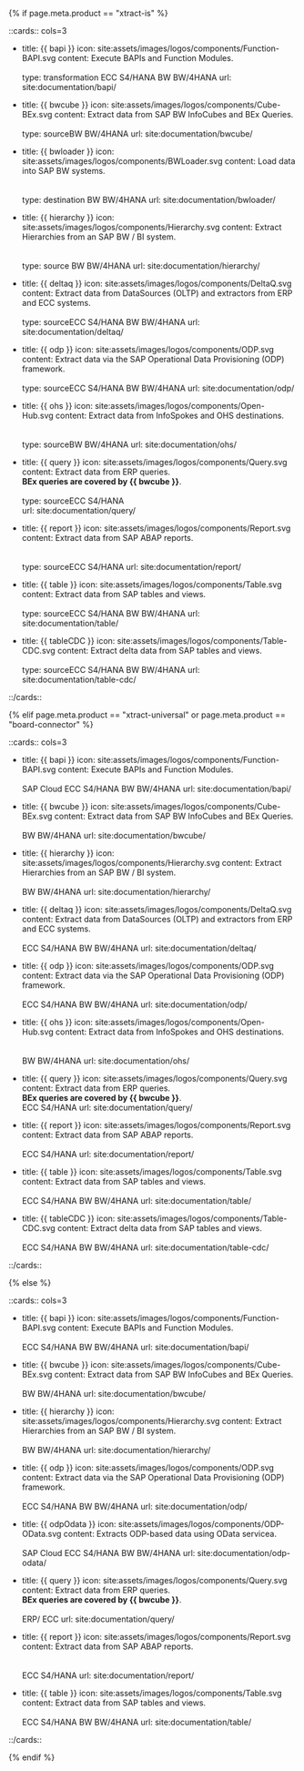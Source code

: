 {% if page.meta.product == "xtract-is" %}

::cards:: cols=3

- title: {{ bapi }}
  icon: site:assets/images/logos/components/Function-BAPI.svg
  content: Execute BAPIs and Function Modules. <br> <br> <span class="keyword">type&#58; transformation</span> <span class="keyword">ECC</span> <span class="keyword">S4/HANA</span> <span class="keyword">BW</span> <span class="keyword">BW/4HANA</span>
  url: site:documentation/bapi/
  
- title: {{ bwcube }}
  icon: site:assets/images/logos/components/Cube-BEx.svg
  content: Extract data from SAP BW InfoCubes and BEx Queries.<br> <br><span class="keyword">type&#58; source</span><span class="keyword">BW</span> <span class="keyword">BW/4HANA</span> 
  url: site:documentation/bwcube/
  
- title: {{ bwloader }}
  icon: site:assets/images/logos/components/BWLoader.svg
  content: Load data into SAP BW systems. <br> <br> <br> <span class="keyword">type&#58; destination</span> <span class="keyword">BW</span> <span class="keyword">BW/4HANA</span>
  url: site:documentation/bwloader/

- title: {{ hierarchy }}
  icon: site:assets/images/logos/components/Hierarchy.svg
  content: Extract Hierarchies from an SAP BW / BI system. <br> <br> <br> <span class="keyword">type&#58; source</span> <span class="keyword">BW</span> <span class="keyword">BW/4HANA</span>
  url: site:documentation/hierarchy/
  
- title: {{ deltaq }}
  icon: site:assets/images/logos/components/DeltaQ.svg
  content: Extract data from DataSources (OLTP) and extractors from ERP and ECC systems.<br><br><span class="keyword">type&#58; source</span><span class="keyword">ECC</span> <span class="keyword">S4/HANA</span> <span class="keyword">BW</span> <span class="keyword">BW/4HANA</span> 
  url: site:documentation/deltaq/

- title: {{ odp }}
  icon: site:assets/images/logos/components/ODP.svg
  content: Extract data via the SAP Operational Data Provisioning (ODP) framework.<br> <br> <span class="keyword">type&#58; source</span><span class="keyword">ECC</span> <span class="keyword">S4/HANA</span> <span class="keyword">BW</span> <span class="keyword">BW/4HANA</span>
  url: site:documentation/odp/
  
- title: {{ ohs }}
  icon: site:assets/images/logos/components/Open-Hub.svg
  content: Extract data from InfoSpokes and OHS destinations.<br> <br> <br><span class="keyword">type&#58; source</span><span class="keyword">BW</span> <span class="keyword">BW/4HANA</span> 
  url: site:documentation/ohs/
  
- title: {{ query }}
  icon: site:assets/images/logos/components/Query.svg
  content: Extract data from ERP queries. <br>**BEx queries are covered by {{ bwcube }}**.<br> <br><span class="keyword">type&#58; source</span><span class="keyword">ECC</span> <span class="keyword">S4/HANA</span>  
  url: site:documentation/query/

- title: {{ report }}
  icon: site:assets/images/logos/components/Report.svg
  content: Extract data from SAP ABAP reports.<br> <br> <br><span class="keyword">type&#58; source</span><span class="keyword">ECC</span> <span class="keyword">S4/HANA</span> 
  url: site:documentation/report/
  
- title: {{ table }}
  icon: site:assets/images/logos/components/Table.svg
  content: Extract data from SAP tables and views. <br> <br><span class="keyword">type&#58; source</span><span class="keyword">ECC</span> <span class="keyword">S4/HANA</span> <span class="keyword">BW</span> <span class="keyword">BW/4HANA</span> 
  url: site:documentation/table/

- title: {{ tableCDC }}
  icon: site:assets/images/logos/components/Table-CDC.svg
  content:  Extract delta data from SAP tables and views.<br> <br> <span class="keyword">type&#58; source</span><span class="keyword">ECC</span> <span class="keyword">S4/HANA</span> <span class="keyword">BW</span> <span class="keyword">BW/4HANA</span>
  url: site:documentation/table-cdc/

::/cards::

{% elif page.meta.product == "xtract-universal" or page.meta.product == "board-connector" %}

::cards:: cols=3

- title: {{ bapi }}
  icon: site:assets/images/logos/components/Function-BAPI.svg
  content: Execute BAPIs and Function Modules. <br> <br> <span class="keyword">SAP Cloud</span> <span class="keyword">ECC</span> <span class="keyword">S4/HANA</span> <span class="keyword">BW</span> <span class="keyword">BW/4HANA</span>
  url: site:documentation/bapi/
  
- title: {{ bwcube }}
  icon: site:assets/images/logos/components/Cube-BEx.svg
  content: Extract data from SAP BW InfoCubes and BEx Queries. <br> <br><span class="keyword">BW</span> <span class="keyword">BW/4HANA</span>
  url: site:documentation/bwcube/

- title: {{ hierarchy }}
  icon: site:assets/images/logos/components/Hierarchy.svg
  content: Extract Hierarchies from an SAP BW / BI system. <br> <br> <span class="keyword">BW</span> <span class="keyword">BW/4HANA</span>
  url: site:documentation/hierarchy/
  
- title: {{ deltaq }}
  icon: site:assets/images/logos/components/DeltaQ.svg
  content: Extract data from DataSources (OLTP) and extractors from ERP and ECC systems. <br> <br><span class="keyword">ECC</span> <span class="keyword">S4/HANA</span> <span class="keyword">BW</span> <span class="keyword">BW/4HANA</span>
  url: site:documentation/deltaq/

- title: {{ odp }}
  icon: site:assets/images/logos/components/ODP.svg
  content: Extract data via the SAP Operational Data Provisioning (ODP) framework. <br> <br> <span class="keyword">ECC</span> <span class="keyword">S4/HANA</span> <span class="keyword">BW</span> <span class="keyword">BW/4HANA</span>
  url: site:documentation/odp/
  
- title: {{ ohs }}
  icon: site:assets/images/logos/components/Open-Hub.svg
  content: Extract data from InfoSpokes and OHS destinations. <br> <br> <br><span class="keyword">BW</span> <span class="keyword">BW/4HANA</span>
  url: site:documentation/ohs/
  
- title: {{ query }}
  icon: site:assets/images/logos/components/Query.svg
  content: Extract data from ERP queries. <br>**BEx queries are covered by {{ bwcube }}**. <br>  <span class="keyword">ECC</span> <span class="keyword">S4/HANA</span>
  url: site:documentation/query/

- title: {{ report }}
  icon: site:assets/images/logos/components/Report.svg
  content: Extract data from SAP ABAP reports. <br> <br> <span class="keyword">ECC</span> <span class="keyword">S4/HANA</span> 
  url: site:documentation/report/
  
- title: {{ table }}
  icon: site:assets/images/logos/components/Table.svg
  content: Extract data from SAP tables and views. <br> <br> <span class="keyword">ECC</span> <span class="keyword">S4/HANA</span> <span class="keyword">BW</span> <span class="keyword">BW/4HANA</span>
  url: site:documentation/table/

- title: {{ tableCDC }}
  icon: site:assets/images/logos/components/Table-CDC.svg
  content:  Extract delta data from SAP tables and views. <br> <br> <span class="keyword">ECC</span> <span class="keyword">S4/HANA</span> <span class="keyword">BW</span> <span class="keyword">BW/4HANA</span>
  url: site:documentation/table-cdc/

::/cards::

{% else %}

::cards:: cols=3

- title: {{ bapi }}
  icon: site:assets/images/logos/components/Function-BAPI.svg
  content: Execute BAPIs and Function Modules. <br> <br> <span class="keyword">ECC</span> <span class="keyword">S4/HANA</span> <span class="keyword">BW</span> <span class="keyword">BW/4HANA</span>
  url: site:documentation/bapi/
  
- title: {{ bwcube }}
  icon: site:assets/images/logos/components/Cube-BEx.svg
  content: Extract data from SAP BW InfoCubes and BEx Queries. <br> <br><span class="keyword">BW</span> <span class="keyword">BW/4HANA</span>
  url: site:documentation/bwcube/

- title: {{ hierarchy }}
  icon: site:assets/images/logos/components/Hierarchy.svg
  content: Extract Hierarchies from an SAP BW / BI system. <br> <br> <span class="keyword">BW</span> <span class="keyword">BW/4HANA</span>
  url: site:documentation/hierarchy/

- title: {{ odp }}
  icon: site:assets/images/logos/components/ODP.svg
  content: Extract data via the SAP Operational Data Provisioning (ODP) framework. <br> <br><span class="keyword">ECC</span> <span class="keyword">S4/HANA</span> <span class="keyword">BW</span> <span class="keyword">BW/4HANA</span>
  url: site:documentation/odp/
  
- title: {{ odpOdata }}
  icon: site:assets/images/logos/components/ODP-OData.svg
  content: Extracts ODP-based data using OData servicea. <br> <br><span class="keyword">SAP Cloud</span> <span class="keyword">ECC</span> <span class="keyword">S4/HANA</span> <span class="keyword">BW</span> <span class="keyword">BW/4HANA</span>
  url: site:documentation/odp-odata/

- title: {{ query }}
  icon: site:assets/images/logos/components/Query.svg
  content: Extract data from ERP queries. <br>**BEx queries are covered by {{ bwcube }}**. <br> <br> <span class="keyword">ERP/ ECC</span>
  url: site:documentation/query/

- title: {{ report }}
  icon: site:assets/images/logos/components/Report.svg
  content: Extract data from SAP ABAP reports. <br> <br> <br> <span class="keyword">ECC</span> <span class="keyword">S4/HANA</span> 
  url: site:documentation/report/
  
- title: {{ table }}
  icon: site:assets/images/logos/components/Table.svg
  content: Extract data from SAP tables and views. <br> <br> <span class="keyword">ECC</span> <span class="keyword">S4/HANA</span> <span class="keyword">BW</span> <span class="keyword">BW/4HANA</span>
  url: site:documentation/table/

::/cards::

{% endif %}